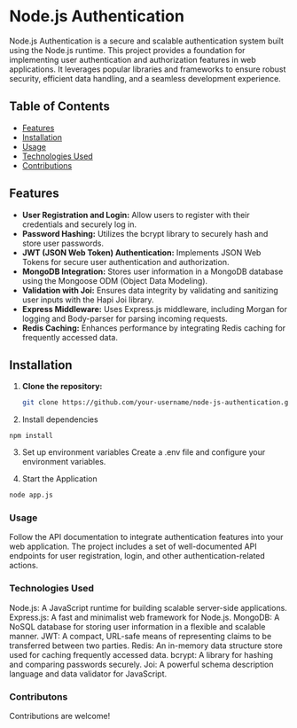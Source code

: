 # Node.js Authentication

Node.js Authentication is a secure and scalable authentication system built using the Node.js runtime. This project provides a foundation for implementing user authentication and authorization features in web applications. It leverages popular libraries and frameworks to ensure robust security, efficient data handling, and a seamless development experience.

## Table of Contents

- [Features](#features)
- [Installation](#installation)
- [Usage](#usage)
- [Technologies Used](#technologies-used)
- [Contributions](#contributions)

## Features

- **User Registration and Login:** Allow users to register with their credentials and securely log in.
- **Password Hashing:** Utilizes the bcrypt library to securely hash and store user passwords.
- **JWT (JSON Web Token) Authentication:** Implements JSON Web Tokens for secure user authentication and authorization.
- **MongoDB Integration:** Stores user information in a MongoDB database using the Mongoose ODM (Object Data Modeling).
- **Validation with Joi:** Ensures data integrity by validating and sanitizing user inputs with the Hapi Joi library.
- **Express Middleware:** Uses Express.js middleware, including Morgan for logging and Body-parser for parsing incoming requests.
- **Redis Caching:** Enhances performance by integrating Redis caching for frequently accessed data.

## Installation

1. **Clone the repository:**

   ```bash
   git clone https://github.com/your-username/node-js-authentication.git
   ```

2. Install dependencies

```
npm install
```

3. Set up environment variables
Create a .env file and configure your environment variables.

4. Start the Application

```bash
node app.js
```

### Usage

Follow the API documentation to integrate authentication features into your web application. The project includes a set of well-documented API endpoints for user registration, login, and other authentication-related actions.

### Technologies Used

Node.js: A JavaScript runtime for building scalable server-side applications.
Express.js: A fast and minimalist web framework for Node.js.
MongoDB: A NoSQL database for storing user information in a flexible and scalable manner.
JWT: A compact, URL-safe means of representing claims to be transferred between two parties.
Redis: An in-memory data structure store used for caching frequently accessed data.
bcrypt: A library for hashing and comparing passwords securely.
Joi: A powerful schema description language and data validator for JavaScript.

### Contributons

Contributions are welcome!
